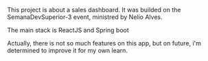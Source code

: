 This project is about a sales dashboard. It was builded on the SemanaDevSuperior-3 event, ministred by Nelio Alves.

The main stack is ReactJS and Spring boot

Actually, there is not so much features on this app, but on future, i'm determined to improve it for my own learn.
